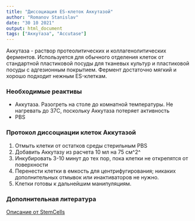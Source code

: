 ```yaml
---
title: "Диссоциация ES-клеток Аккутазой"
author: "Romanov Stanislav"
date: "30 10 2021"
output: html_document
tags: ["Аккутаза", "Accutase"]
---
```




Аккутаза - раствор протеолитических и коллагенолитических ферментов. Используется для обычного отделения клеток от стандартной пластиковой посуды для тканевых культур и пластиковой посуды с адгезионным покрытием. Фермент достаточно мягкий и хорошо подходит нежным ES-клеткам.

### Необходимые реактивы

-   Аккутаза. Разогреть на столе до комнатной температуры. Не нагревать до 37С, поскольку Аккутаза потеряет активность
-   PBS

### Протокол диссоциации клеток Аккутазой

1.  Отмыть клетки от остатков среды стерильным PBS
2.  Добавить Аккутазу из расчета 10 мл на 75 см^2^
3.  Инкубировать 3-10 минут до тех пор, пока клетки не открепятся от поверхности
4.  Перенести клетки в емкость для центрифугирования; никаких дополнительных отмывок или инактиваторов не нужно.
5.  Клетки готовы к дальнейшим манипуляциям.

### Дополнительная литература

[Описание от StemCells](https://cdn.stemcell.com/media/files/pis/29637-PIS_1_1_0.pdf?_ga=2.146415604.1173140794.1635600481-233778175.1631256636)
